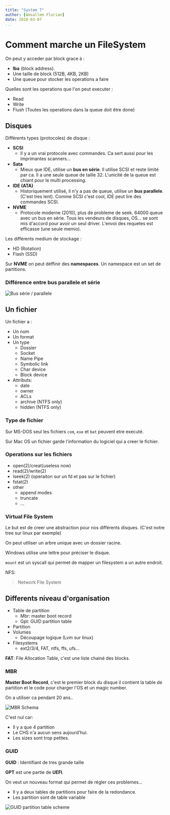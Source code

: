 ```yaml
---
title: "System 7"
author: [Amsallem Florian]
date: 2018-03-07
...
```


# Comment marche un FileSystem

On peut y acceder par block grace à :

* **lba** (block address).
* Une taille de block (512B, 4KB, 2KB)
* Une queue pour stocker les operations a faire

Quelles sont les operations que l'on peut executer :

* Read
* Write
* Flush (Toutes les operations dans la queue doit être done)

## Disques

Différents types (protocoles) de disque :

* **SCSI**
  * Il y a un vrai protocole avec commandes. Ca sert aussi pour les imprimantes
  scanners...
* **Sata**
  * Mieux que IDE, utilise un **bus en série**. Il utilise SCSI et reste limité par
  ca. Il a une seule queue de taille 32. L'unicité de la queue est chiant pour
  le multi processing.
* **IDE (ATA)**
  * Historiquement utilisé, il n'y a pas de queue, utilise un **bus parallele**.
  (C'est tres lent). Comme SCSI c'est cool, IDE peut lire des commandes SCSI.
* **NVME**
  * Protocole moderne (2010), plus de probleme de seek. 64000 queue avec un
  bus en série. Tous les vendeurs de disques, OS... se sont mis d'accord pour
  avoir un seul driver. L'envoi des requetes est efficasse (une seule memio).

Les différents medium de stockage :

* HD (Rotation)
* Flash (SSD)

Sur **NVME** on peut déffinir des **namespaces**. Un namespace est un set de
partitions.

### Différence entre bus parallele et série

![Bus série / parallele](http://prof.bpesquet.fr/images/content/bus_serie_parallele.png)

## Un fichier

Un fichier a :

* Un nom
* Un format
* Un type
  * Dossier
  * Socket
  * Name Pipe
  * Symbolic link
  * Char device
  * Block device
* Attributs:
  * date
  * owner
  * ACLs
  * archive (NTFS only)
  * hidden (NTFS only)

### Type de fichier

Sur MS-DOS seul les fichiers `com`, `exe` et `bat` peuvent etre executé.

Sur Mac OS un fichier garde l'information du logiciel qui a creer le fichier.

### Operations sur les fichiers

* open(2)/creat(useless now)
* read(2)/write(2)
* lseek(2) (operaiton sur un fd et pas sur le fichier)
* fstat(2)
* other
  * append modes
  * truncate
  * ...

### Virtual File System

Le but est de creer une abstraction pour nos différents disques. (C'est notre
tree sur linux par exemple)

On peut utiliser un arbre unique avec un dossier racine.

Windows utilise une lettre pour préciser le disque.

`mount` est un syscall qui permet de mapper un filesystem a un autre endroit.

NFS:

> Network File System

## Differents niveau d'organisation

* Table de partition
  * Mbr: master boot record
  * Gpt: GUID partition table
* Partition
* Volumes
  * Découpage logique (Lvm sur linux)
* Filesystems
  * ext2/3/4, FAT, ntfs, ffs, ufs...

**FAT**: File Allocation Table, c'est une liste chainé des blocks.

### MBR

**Master Boot Record**, c'est le premier block du disque il contient la table
de partition et le code pour charger l'OS et un magic number.

On a utiliser ca pendant 20 ans..

![MBR Schema](http://www.data-recovery-app.com/images/tu/tu007/MBR.png)

C'est nul car:

* Il y a que 4 partition
* Le CHS n'a aucun sens aujourd'hui.
* Les sizes sont trop petites.

### GUID

**GUID** : Identifiant de tres grande taille

 **GPT** est une partie de **UEFI**.

On veut un nouveau format qui permet de régler ces problemes...

* Il y a deux tables de partitions pour faire de la redondance.
* Les partition sont de table variable

![GUID partition table scheme](https://upload.wikimedia.org/wikipedia/commons/thumb/0/07/GUID_Partition_Table_Scheme.svg/1200px-GUID_Partition_Table_Scheme.svg.png)
